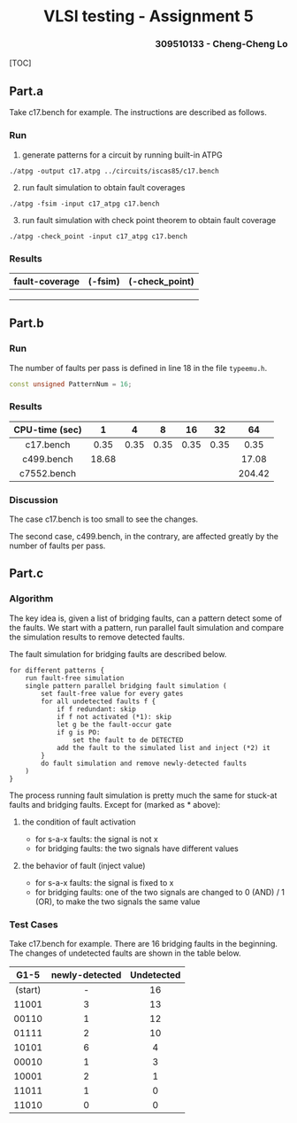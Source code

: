 <h1 align=center> VLSI testing - Assignment 5 </h1>

<h3 align="right"> 309510133 - Cheng-Cheng Lo </h3>

[TOC]

## Part.a

Take c17.bench for example. The instructions are described as follows.

### Run

1. generate patterns for a circuit by running built-in ATPG

```
./atpg -output c17.atpg ../circuits/iscas85/c17.bench
```

2. run fault simulation to obtain fault coverages

```
./atpg -fsim -input c17_atpg c17.bench 
```

3. run fault simulation with check point theorem to obtain fault coverage

```
./atpg -check_point -input c17_atpg c17.bench 
```

### Results

| fault-coverage | (-fsim) | (-check_point) |
| :------------: | :-----: | :------------: |
|                |         |                |
|                |         |                |
|                |         |                |



## Part.b

### Run

The number of faults per pass is defined in line 18 in the file `typeemu.h`.

```c++
const unsigned PatternNum = 16;
```

### Results

| CPU-time (sec) |   1   |  4   |  8   |  16  |  32  |   64   |
| :------------: | :---: | :--: | :--: | :--: | :--: | :----: |
|   c17.bench    | 0.35  | 0.35 | 0.35 | 0.35 | 0.35 |  0.35  |
|   c499.bench   | 18.68 |      |      |      |      | 17.08  |
|  c7552.bench   |       |      |      |      |      | 204.42 |

### Discussion

The case c17.bench is too small to see the changes.

The second case, c499.bench, in the contrary, are affected greatly by the number of faults per pass.

 

## Part.c

### Algorithm

The key idea is, given a list of bridging faults, can a pattern detect some of the faults. We start with a pattern, run parallel fault simulation and compare the simulation results to remove detected faults.

The fault simulation for bridging faults are described below.

```
for different patterns {
	run fault-free simulation
	single pattern parallel bridging fault simulation (
		set fault-free value for every gates
		for all undetected faults f {
			if f redundant: skip
			if f not activated (*1): skip
			let g be the fault-occur gate
			if g is PO:
				set the fault to de DETECTED
            add the fault to the simulated list and inject (*2) it
		}
		do fault simulation and remove newly-detected faults
    )
}
```

The process running fault simulation is pretty much the same for stuck-at faults and bridging faults. Except for (marked as * above):

1. the condition of fault activation
   * for s-a-x faults: the signal is not x
   * for bridging faults: the two signals have different values

2. the behavior of fault (inject value)
   * for s-a-x faults: the signal is fixed to x
   * for bridging faults: one of the two signals are changed to 0 (AND) / 1 (OR), to make the two signals the same value

### Test Cases

Take c17.bench for example. There are 16 bridging faults in the beginning. The changes of undetected faults are shown in the table below. 

|  G1-5   | newly-detected | Undetected |
| :-----: | :------------: | :--------: |
| (start) |       -        |     16     |
|  11001  |       3        |     13     |
|  00110  |       1        |     12     |
|  01111  |       2        |     10     |
|  10101  |       6        |     4      |
|  00010  |       1        |     3      |
|  10001  |       2        |     1      |
|  11011  |       1        |     0      |
|  11010  |       0        |     0      |


